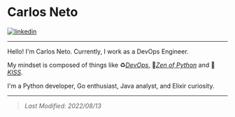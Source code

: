 # Carlos Neto

<a href="https://www.linkedin.com/in/c-neto/" target="_blank"> <img alt="linkedin" src="https://img.shields.io/badge/LinkedIn-0077B5?style=for-the-badge&logo=linkedin&logoColor=white"> </a> 

---

Hello! I'm Carlos Neto. Currently, I work as a DevOps Engineer. 

My mindset is composed of things like :recycle:[_DevOps_](https://pt.wikipedia.org/wiki/DevOps), :lotus_position:[_Zen of Python_](https://www.python.org/dev/peps/pep-0020/) and 💋 [_KISS_](https://en.wikipedia.org/wiki/KISS_principle). 

I'm a Python developer, Go enthusiast, Java analyst, and Elixir curiosity.

---

> _Last Modified: 2022/08/13_
